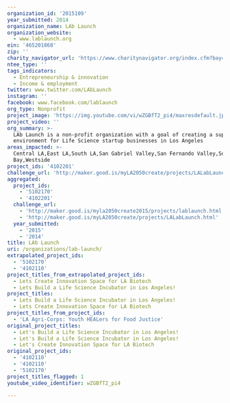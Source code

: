 ```yaml
---
organization_id: '2015109'
year_submitted: 2014
organization_name: LAb Launch
organization_website:
  - www.lablaunch.org
ein: '465201868'
zip: ''
charity_navigator_url: 'https://www.charitynavigator.org/index.cfm?bay=search.profile&ein=465201868'
ntee_type: ''
tags_indicators:
  - Entrepreneurship & innovation
  - Income & employment
twitter: www.twitter.com/LAbLaunch
instagram: ''
facebook: www.facebook.com/lablaunch
org_type: Nonprofit
project_image: 'https://img.youtube.com/vi/wZGBfT2_pi4/maxresdefault.jpg'
project_video: ''
org_summary: >-
  LAb Launch is a non-profit organization with a goal of creating a supportive
  environment for Life Science startup businesses in Los Angeles
areas_impacted: >-
  Central LA,East LA,South LA,San Gabriel Valley,San Fernando Valley,South
  Bay,Westside
project_ids: '4102201'
challenge_url: 'http://maker.good.is/myLA2050create/projects/LALabLaunch.html'
aggregated:
  project_ids:
    - '5102170'
    - '4102201'
  challenge_url:
    - 'http://maker.good.is/myla2050create2015/projects/lablaunch.html'
    - 'http://maker.good.is/myLA2050create/projects/LALabLaunch.html'
  year_submitted:
    - '2015'
    - '2014'
title: LAb Launch
uri: /organizations/lab-launch/
extrapolated_project_ids:
  - '5102170'
  - '4102110'
project_titles_from_extrapolated_project_ids:
  - Lets Create Innovation Space for LA Biotech
  - Lets Build a Life Science Incubator in Los Angeles!
project_titles:
  - Lets Build a Life Science Incubator in Los Angeles!
  - Lets Create Innovation Space for LA Biotech
project_titles_from_project_ids:
  - 'LA Agri-Corps: Youth HEALers for Food Justice'
original_project_titles:
  - Let's Build a Life Science Incubator in Los Angeles!
  - Let's Build a Life Science Incubator in Los Angeles!
  - Let's Create Innovation Space for LA Biotech
original_project_ids:
  - '4102110'
  - '4102110'
  - '5102170'
project_titles_flagged: 1
youtube_video_identifier: wZGBfT2_pi4

---
```

